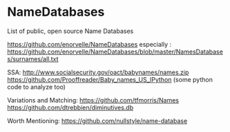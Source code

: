 # NameDatabases
List of public, open source Name Databases


https://github.com/enorvelle/NameDatabases
especially : https://github.com/enorvelle/NameDatabases/blob/master/NamesDatabases/surnames/all.txt

SSA:
http://www.socialsecurity.gov/oact/babynames/names.zip
https://github.com/Prooffreader/Baby_names_US_IPython (some python code to analyze too)

Variations and Matching:
https://github.com/tfmorris/Names
https://github.com/dtrebbien/diminutives.db

Worth Mentioning:
https://github.com/nullstyle/name-database
